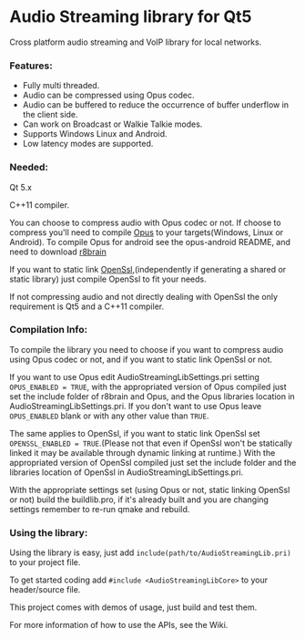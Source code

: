 # Audio Streaming library for Qt5

Cross platform audio streaming and VoIP library for local networks.

### Features:

* Fully multi threaded.
* Audio can be compressed using Opus codec.
* Audio can be buffered to reduce the occurrence of buffer underflow in the client side.
* Can work on Broadcast or Walkie Talkie modes.
* Supports Windows Linux and Android.
* Low latency modes are supported.

### Needed:

Qt 5.x

C++11 compiler.

You can choose to compress audio with Opus codec or not. If choose to compress you'll need to compile [Opus](https://www.opus-codec.org/) to your targets(Windows, Linux or Android). To compile Opus for android see the opus-android README, and need to download [r8brain](https://github.com/avaneev/r8brain-free-src)

If you want to static link [OpenSsl](https://www.openssl.org/),(independently if generating a shared or static library) just compile OpenSsl to fit your needs.

If not compressing audio and not directly dealing with OpenSsl the only requirement is Qt5 and a C++11 compiler.

### Compilation Info:

To compile the library you need to choose if you want to compress audio using Opus codec or not, and if you want to static link OpenSsl or not.

If you want to use Opus edit AudioStreamingLibSettings.pri setting `OPUS_ENABLED = TRUE`, with the appropriated version of Opus compiled just set the include folder of r8brain and Opus, and the Opus libraries location in AudioStreamingLibSettings.pri. If you don't want to use Opus leave `OPUS_ENABLED` blank or with any other value than `TRUE`.

The same applies to OpenSsl, if you want to static link OpenSsl set `OPENSSL_ENABLED = TRUE`.(Please not that even if OpenSsl won't be statically linked it may be available through dynamic linking at runtime.)
With the appropriated version of OpenSsl compiled just set the include folder and the libraries location of OpenSsl in AudioStreamingLibSettings.pri.

With the appropriate settings set (using Opus or not, static linking OpenSsl or not) build the buildlib.pro, if it's  already built and you are changing settings remember to re-run qmake and rebuild.

### Using the library:

Using the library is easy, just add `include(path/to/AudioStreamingLib.pri)` to your project file.

To get started coding add `#include <AudioStreamingLibCore>` to your header/source file.

This project comes with demos of usage, just build and test them.

For more information of how to use the APIs, see the Wiki.

